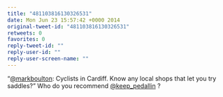```yaml
---
title: "481103816130326531"
date: Mon Jun 23 15:57:42 +0000 2014
original-tweet-id: "481103816130326531"
retweets: 0
favorites: 0
reply-tweet-id: ""
reply-user-id: ""
reply-user-screen-name: ""
---
```

“<a href="https://twitter.com/markboulton">@markboulton</a>: Cyclists in Cardiff. Know any local shops that let you try saddles?” Who do you recommend <a href="https://twitter.com/keep_pedallin">@keep_pedallin</a> ?

